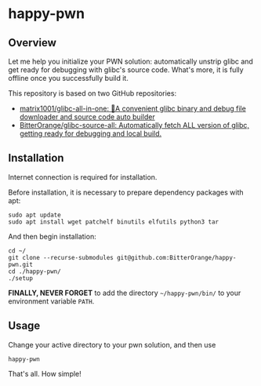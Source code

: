 # happy-pwn

## Overview

Let me help you initialize your PWN solution: automatically unstrip glibc and get ready for debugging with glibc's source code. What's more, it is fully offline once you successfully build it.

This repository is based on two GitHub repositories:

- [matrix1001/glibc-all-in-one: 🎁A convenient glibc binary and debug file downloader and source code auto builder](https://github.com/matrix1001/glibc-all-in-one)
- [BitterOrange/glibc-source-all: Automatically fetch ALL version of glibc, getting ready for debugging and local build.](https://github.com/BitterOrange/glibc-source-all)

## Installation

Internet connection is required for installation.

Before installation, it is necessary to prepare dependency packages with apt:

```shell
sudo apt update
sudo apt install wget patchelf binutils elfutils python3 tar
```

And then begin installation:

```shell
cd ~/
git clone --recurse-submodules git@github.com:BitterOrange/happy-pwn.git
cd ./happy-pwn/
./setup
```

**FINALLY, NEVER FORGET** to add the directory `~/happy-pwn/bin/` to your environment variable `PATH`.

## Usage

Change your active directory to your pwn solution, and then use

```shell
happy-pwn
```

That's all. How simple!
